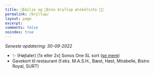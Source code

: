 ```yaml
---
title: 👰Emilie og 🤵Enzo bryllup ønskeliste 👶🤍
permalink: /bryllup/
layout: page
excerpt: 
comments: false
noindex: true
---
```


*Seneste opdatering: 30-09-2022*

- ✨ (Højtaler) [1x eller 2x] Sonos One SL sort ([se mere](https://www.komplett.dk/product/1137446/tv-hifi/hoejttalere/multiroom/sonos-one-sl-sort))
- Gavekort til restaurant (f.eks. M.A.S.H., Bæst, Høst, Mirabelle, Bistro Royal, SURT)
